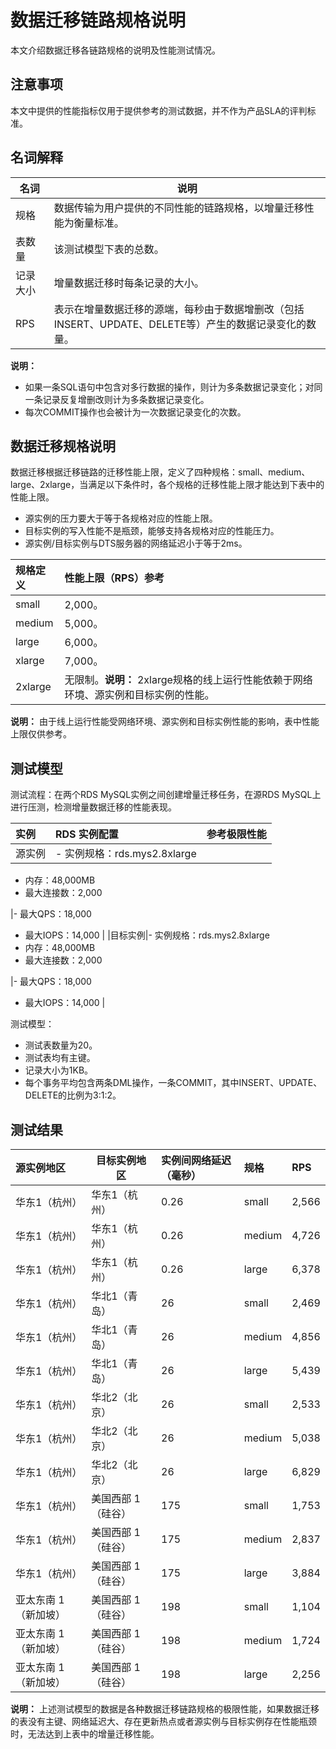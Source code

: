 # 数据迁移链路规格说明

本文介绍数据迁移各链路规格的说明及性能测试情况。

## 注意事项

本文中提供的性能指标仅用于提供参考的测试数据，并不作为产品SLA的评判标准。

## 名词解释

|名词|说明|
|--|--|
|规格|数据传输为用户提供的不同性能的链路规格，以增量迁移性能为衡量标准。|
|表数量|该测试模型下表的总数。|
|记录大小|增量数据迁移时每条记录的大小。|
|RPS|表示在增量数据迁移的源端，每秒由于数据增删改（包括INSERT、UPDATE、DELETE等）产生的数据记录变化的数量。|

**说明：**

-   如果一条SQL语句中包含对多行数据的操作，则计为多条数据记录变化；对同一条记录反复增删改则计为多条数据记录变化。
-   每次COMMIT操作也会被计为一次数据记录变化的次数。

## 数据迁移规格说明

数据迁移根据迁移链路的迁移性能上限，定义了四种规格：small、medium、large、2xlarge，当满足以下条件时，各个规格的迁移性能上限才能达到下表中的性能上限。

-   源实例的压力要大于等于各规格对应的性能上限。
-   目标实例的写入性能不是瓶颈，能够支持各规格对应的性能压力。
-   源实例/目标实例与DTS服务器的网络延迟小于等于2ms。

|规格定义|性能上限（RPS）参考|
|:---|:----------|
|small|2,000。|
|medium|5,000。|
|large|6,000。|
|xlarge|7,000。|
|2xlarge|无限制。**说明：** 2xlarge规格的线上运行性能依赖于网络环境、源实例和目标实例的性能。 |

**说明：** 由于线上运行性能受网络环境、源实例和目标实例性能的影响，表中性能上限仅供参考。

## 测试模型

测试流程：在两个RDS MySQL实例之间创建增量迁移任务，在源RDS MySQL上进行压测，检测增量数据迁移的性能表现。

|实例|RDS 实例配置|参考极限性能|
|:-|:-------|:-----|
|源实例|-   实例规格：rds.mys2.8xlarge
-   内存：48,000MB
-   最大连接数：2,000

|-   最大QPS：18,000
-   最大IOPS：14,000 |
|目标实例|-   实例规格：rds.mys2.8xlarge
-   内存：48,000MB
-   最大连接数：2,000

|-   最大QPS：18,000
-   最大IOPS：14,000 |

测试模型：

-   测试表数量为20。
-   测试表均有主键。
-   记录大小为1KB。
-   每个事务平均包含两条DML操作，一条COMMIT，其中INSERT、UPDATE、DELETE的比例为3:1:2。

## 测试结果

|源实例地区|目标实例地区|实例间网络延迟（毫秒）|规格|RPS|
|:----|------|:----------|:-|:--|
|华东1（杭州）|华东1（杭州）|0.26|small|2,566|
|华东1（杭州）|华东1（杭州）|0.26|medium|4,726|
|华东1（杭州）|华东1（杭州）|0.26|large|6,378|
|华东1（杭州）|华北1（青岛）|26|small|2,469|
|华东1（杭州）|华北1（青岛）|26|medium|4,856|
|华东1（杭州）|华北1（青岛）|26|large|5,439|
|华东1（杭州）|华北2（北京）|26|small|2,533|
|华东1（杭州）|华北2（北京）|26|medium|5,038|
|华东1（杭州）|华北2（北京）|26|large|6,829|
|华东1（杭州）|美国西部 1（硅谷）|175|small|1,753|
|华东1（杭州）|美国西部 1（硅谷）|175|medium|2,837|
|华东1（杭州）|美国西部 1（硅谷）|175|large|3,884|
|亚太东南 1（新加坡）|美国西部 1（硅谷）|198|small|1,104|
|亚太东南 1（新加坡）|美国西部 1（硅谷）|198|medium|1,724|
|亚太东南 1（新加坡）|美国西部 1（硅谷）|198|large|2,256|

**说明：** 上述测试模型的数据是各种数据迁移链路规格的极限性能，如果数据迁移的表没有主键、网络延迟大、存在更新热点或者源实例与目标实例存在性能瓶颈时，无法达到上表中的增量迁移性能。

